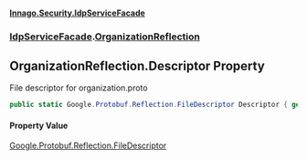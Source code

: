 #### [Innago\.Security\.IdpServiceFacade](../../index.md 'index')
### [IdpServiceFacade](../index.md 'IdpServiceFacade').[OrganizationReflection](index.md 'IdpServiceFacade\.OrganizationReflection')

## OrganizationReflection\.Descriptor Property

File descriptor for organization\.proto

```csharp
public static Google.Protobuf.Reflection.FileDescriptor Descriptor { get; }
```

#### Property Value
[Google\.Protobuf\.Reflection\.FileDescriptor](https://learn.microsoft.com/en-us/dotnet/api/google.protobuf.reflection.filedescriptor 'Google\.Protobuf\.Reflection\.FileDescriptor')